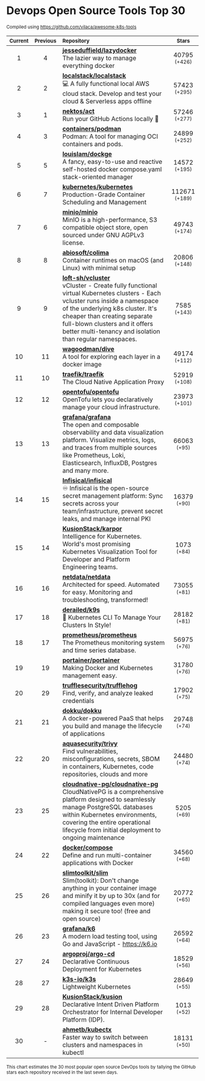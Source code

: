 # Devops Open Source Tools Top 30
<sup>Compiled using https://github.com/vilaca/awesome-k8s-tools</sup>
<div align="center">

|<sub>Current</sub>|<sub>Previous</sub>|<sub>Repository</sub>|<sub>Stars</sub>|
|:---:|:---:|:---|:---:|
|1|4|[**jesseduffield/lazydocker**](https://github.com/jesseduffield/lazydocker)<br/>The lazier way to manage everything docker|40795 <sup>(+426)</sup>|
|2|2|[**localstack/localstack**](https://github.com/localstack/localstack)<br/>💻 A fully functional local AWS cloud stack. Develop and test your cloud & Serverless apps offline|57423 <sup>(+295)</sup>|
|3|1|[**nektos/act**](https://github.com/nektos/act)<br/>Run your GitHub Actions locally 🚀|57246 <sup>(+277)</sup>|
|4|3|[**containers/podman**](https://github.com/containers/podman)<br/>Podman: A tool for managing OCI containers and pods.|24899 <sup>(+252)</sup>|
|5|5|[**louislam/dockge**](https://github.com/louislam/dockge)<br/>A fancy, easy-to-use and reactive self-hosted docker compose.yaml stack-oriented manager|14572 <sup>(+195)</sup>|
|6|7|[**kubernetes/kubernetes**](https://github.com/kubernetes/kubernetes)<br/>Production-Grade Container Scheduling and Management|112671 <sup>(+189)</sup>|
|7|6|[**minio/minio**](https://github.com/minio/minio)<br/>MinIO is a high-performance, S3 compatible object store, open sourced under GNU AGPLv3 license.|49743 <sup>(+174)</sup>|
|8|8|[**abiosoft/colima**](https://github.com/abiosoft/colima)<br/>Container runtimes on macOS (and Linux) with minimal setup|20806 <sup>(+148)</sup>|
|9|9|[**loft-sh/vcluster**](https://github.com/loft-sh/vcluster)<br/>vCluster - Create fully functional virtual Kubernetes clusters - Each vcluster runs inside a namespace of the underlying k8s cluster. It's cheaper than creating separate full-blown clusters and it offers better multi-tenancy and isolation than regular namespaces.|7585 <sup>(+143)</sup>|
|10|11|[**wagoodman/dive**](https://github.com/wagoodman/dive)<br/>A tool for exploring each layer in a docker image|49174 <sup>(+112)</sup>|
|11|10|[**traefik/traefik**](https://github.com/traefik/traefik)<br/>The Cloud Native Application Proxy|52919 <sup>(+108)</sup>|
|12|12|[**opentofu/opentofu**](https://github.com/opentofu/opentofu)<br/>OpenTofu lets you declaratively manage your cloud infrastructure.|23973 <sup>(+101)</sup>|
|13|13|[**grafana/grafana**](https://github.com/grafana/grafana)<br/>The open and composable observability and data visualization platform. Visualize metrics, logs, and traces from multiple sources like Prometheus, Loki, Elasticsearch, InfluxDB, Postgres and many more. |66063 <sup>(+95)</sup>|
|14|15|[**Infisical/infisical**](https://github.com/Infisical/infisical)<br/>♾ Infisical is the open-source secret management platform: Sync secrets across your team/infrastructure, prevent secret leaks, and manage internal PKI|16379 <sup>(+90)</sup>|
|15|14|[**KusionStack/karpor**](https://github.com/KusionStack/karpor)<br/>Intelligence for Kubernetes. World's most promising Kubernetes Visualization Tool for Developer and Platform Engineering teams. |1073 <sup>(+84)</sup>|
|16|16|[**netdata/netdata**](https://github.com/netdata/netdata)<br/>Architected for speed. Automated for easy. Monitoring and troubleshooting, transformed!|73055 <sup>(+81)</sup>|
|17|18|[**derailed/k9s**](https://github.com/derailed/k9s)<br/>🐶 Kubernetes CLI To Manage Your Clusters In Style!|28182 <sup>(+81)</sup>|
|18|17|[**prometheus/prometheus**](https://github.com/prometheus/prometheus)<br/>The Prometheus monitoring system and time series database.|56975 <sup>(+76)</sup>|
|19|19|[**portainer/portainer**](https://github.com/portainer/portainer)<br/>Making Docker and Kubernetes management easy.|31780 <sup>(+76)</sup>|
|20|29|[**trufflesecurity/trufflehog**](https://github.com/trufflesecurity/trufflehog)<br/>Find, verify, and analyze leaked credentials|17902 <sup>(+75)</sup>|
|21|21|[**dokku/dokku**](https://github.com/dokku/dokku)<br/>A docker-powered PaaS that helps you build and manage the lifecycle of applications|29748 <sup>(+74)</sup>|
|22|20|[**aquasecurity/trivy**](https://github.com/aquasecurity/trivy)<br/>Find vulnerabilities, misconfigurations, secrets, SBOM in containers, Kubernetes, code repositories, clouds and more|24480 <sup>(+74)</sup>|
|23|25|[**cloudnative-pg/cloudnative-pg**](https://github.com/cloudnative-pg/cloudnative-pg)<br/>CloudNativePG is a comprehensive platform designed to seamlessly manage PostgreSQL databases within Kubernetes environments, covering the entire operational lifecycle from initial deployment to ongoing maintenance|5205 <sup>(+69)</sup>|
|24|22|[**docker/compose**](https://github.com/docker/compose)<br/>Define and run multi-container applications with Docker|34560 <sup>(+68)</sup>|
|25|26|[**slimtoolkit/slim**](https://github.com/slimtoolkit/slim)<br/>Slim(toolkit): Don't change anything in your container image and minify it by up to 30x (and for compiled languages even more) making it secure too! (free and open source)|20772 <sup>(+65)</sup>|
|26|23|[**grafana/k6**](https://github.com/grafana/k6)<br/>A modern load testing tool, using Go and JavaScript - https://k6.io|26592 <sup>(+64)</sup>|
|27|24|[**argoproj/argo-cd**](https://github.com/argoproj/argo-cd)<br/>Declarative Continuous Deployment for Kubernetes|18529 <sup>(+56)</sup>|
|28|27|[**k3s-io/k3s**](https://github.com/k3s-io/k3s)<br/>Lightweight Kubernetes|28649 <sup>(+55)</sup>|
|29|28|[**KusionStack/kusion**](https://github.com/KusionStack/kusion)<br/>Declarative Intent Driven Platform Orchestrator for Internal Developer Platform (IDP).|1013 <sup>(+52)</sup>|
|30|-|[**ahmetb/kubectx**](https://github.com/ahmetb/kubectx)<br/>Faster way to switch between clusters and namespaces in kubectl|18131 <sup>(+50)</sup>|


</div>

<sub>This chart estimates the 30 most popular open source DevOps tools by tallying the GitHub stars each repository received in the last seven days.</sub>
